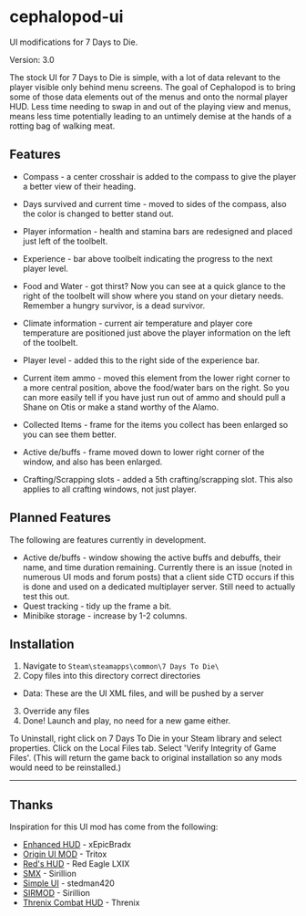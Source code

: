 # cephalopod-ui
UI modifications for 7 Days to Die.

Version: 3.0

The stock UI for 7 Days to Die is simple, with a lot of data relevant to the
player visible only behind menu screens. The goal of Cephalopod is to bring some
of those data elements out of the menus and onto the normal player HUD. Less
time needing to swap in and out of the playing view and menus, means less time
potentially leading to an untimely demise at the hands of a rotting bag of
walking meat.

## Features
* Compass - a center crosshair is added to the compass to give the player a
better view of their heading.
* Days survived and current time - moved to sides of the compass, also the color
is changed to better stand out.
* Player information - health and stamina bars are redesigned and placed just
left of the toolbelt.
* Experience - bar above toolbelt indicating the progress to the next player
level.
* Food and Water - got thirst? Now you can see at a quick glance to the right of
the toolbelt will show where you stand on your dietary needs. Remember a hungry
survivor, is a dead survivor.
* Climate information - current air temperature and player core temperature are
positioned just above the player information on the left of the toolbelt.
* Player level - added this to the right side of the experience bar.
* Current item ammo - moved this element from the lower right corner to a more
central position, above the food/water bars on the right. So you can more easily
tell if you have just run out of ammo and should pull a Shane on Otis or make a
stand worthy of the Alamo.
* Collected Items - frame for the items you collect has been enlarged so you can
see them better.
* Active de/buffs - frame moved down to lower right corner of the window, and
also has been enlarged.

* Crafting/Scrapping slots - added a 5th crafting/scrapping slot. This also
applies to all crafting windows, not just player.

## Planned Features
The following are features currently in development.

* Active de/buffs - window showing the active buffs and debuffs, their name, and
time duration remaining. Currently there is an issue (noted in numerous UI mods
and forum posts) that a client side CTD occurs if this is done and used on a
dedicated multiplayer server. Still need to actually test this out.
* Quest tracking - tidy up the frame a bit.
* Minibike storage - increase by 1-2 columns.

## Installation
1. Navigate to `Steam\steamapps\common\7 Days To Die\`
2. Copy files into this directory correct directories
  * Data: These are the UI XML files, and will be pushed by a server
3. Override any files
4. Done! Launch and play, no need for a new game either.

To Uninstall, right click on 7 Days To Die in your Steam library and select
properties. Click on the Local Files tab. Select 'Verify Integrity of Game
Files'. (This will return the game back to original installation so any mods
would need to be reinstalled.)

---
## Thanks
Inspiration for this UI mod has come from the following:
* [Enhanced HUD](http://www.nexusmods.com/7daystodie/mods/73/?) - xEpicBradx
* [Origin UI MOD](https://7daystodie.com/forums/showthread.php?40023-Origin-UI-MOD) - Tritox
* [Red's HUD](https://7daystodie.com/forums/showthread.php?53561-Alpha-15-UI-HUD-Red-s-HUD) - Red Eagle LXIX
* [SMX](http://www.nexusmods.com/7daystodie/mods/22/?) - Sirillion
* [Simple UI](http://www.nexusmods.com/7daystodie/mods/63/?) - stedman420
* [SIRMOD](https://7daystodie.com/forums/showthread.php?37398-MOD-SIRMOD-v5-By-Sirillion) - Sirillion
* [Threnix Combat HUD](http://www.nexusmods.com/7daystodie/mods/15/?) - Threnix
